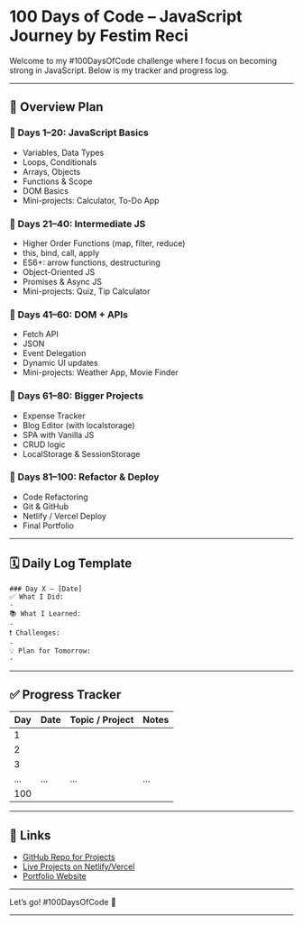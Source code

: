 # 100 Days of Code – JavaScript Journey by Festim Reci

Welcome to my #100DaysOfCode challenge where I focus on becoming strong in JavaScript. Below is my tracker and progress log.

---

## 📅 Overview Plan

### 🔹 Days 1–20: JavaScript Basics

- Variables, Data Types
- Loops, Conditionals
- Arrays, Objects
- Functions & Scope
- DOM Basics
- Mini-projects: Calculator, To-Do App

### 🔹 Days 21–40: Intermediate JS

- Higher Order Functions (map, filter, reduce)
- this, bind, call, apply
- ES6+: arrow functions, destructuring
- Object-Oriented JS
- Promises & Async JS
- Mini-projects: Quiz, Tip Calculator

### 🔹 Days 41–60: DOM + APIs

- Fetch API
- JSON
- Event Delegation
- Dynamic UI updates
- Mini-projects: Weather App, Movie Finder

### 🔹 Days 61–80: Bigger Projects

- Expense Tracker
- Blog Editor (with localstorage)
- SPA with Vanilla JS
- CRUD logic
- LocalStorage & SessionStorage

### 🔹 Days 81–100: Refactor & Deploy

- Code Refactoring
- Git & GitHub
- Netlify / Vercel Deploy
- Final Portfolio

---

## 🗓️ Daily Log Template

```
### Day X – [Date]
✅ What I Did:
-
📚 What I Learned:
-
❗ Challenges:
-
💡 Plan for Tomorrow:
-
```

---

## ✅ Progress Tracker

| Day | Date | Topic / Project | Notes |
| --- | ---- | --------------- | ----- |
| 1   |      |                 |       |
| 2   |      |                 |       |
| 3   |      |                 |       |
| ... | ...  | ...             | ...   |
| 100 |      |                 |       |

---

## 🚀 Links

- [GitHub Repo for Projects](#)
- [Live Projects on Netlify/Vercel](#)
- [Portfolio Website](https://festimreci-dev.netlify.app/)

---

Let’s go! #100DaysOfCode 💪

---
